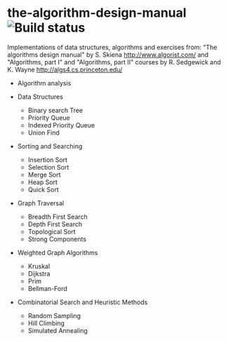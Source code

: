 # the-algorithm-design-manual ![Build status](https://travis-ci.org/acasaccia/the-algorithm-design-manual.svg?branch=master)
Implementations of data structures, algorithms and exercises from:
"The algorithms design manual" by S. Skiena http://www.algorist.com/ and "Algorithms, part I" and "Algorithms, part II" courses by R. Sedgewick and K. Wayne http://algs4.cs.princeton.edu/

- Algorithm analysis

- Data Structures
  - Binary search Tree
  - Priority Queue
  - Indexed Priority Queue
  - Union Find

- Sorting and Searching
  - Insertion Sort
  - Selection Sort
  - Merge Sort
  - Heap Sort
  - Quick Sort

- Graph Traversal
  - Breadth First Search
  - Depth First Search
  - Topological Sort
  - Strong Components

- Weighted Graph Algorithms
  - Kruskal
  - Dijkstra
  - Prim
  - Bellman-Ford

- Combinatorial Search and Heuristic Methods
  - Random Sampling
  - Hill Climbing
  - Simulated Annealing
